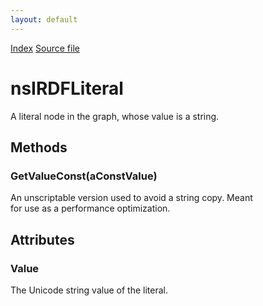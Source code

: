 ```yaml
---
layout: default
---
```

<div id='links'><a href="../index.html">Index</a>
<a href="http://dxr.mozilla.org/mozilla-central/source/rdf/base/nsIRDFLiteral.idl">Source file</a>
</div>

# nsIRDFLiteral #
  
A literal node in the graph, whose value is a string.  
  

## Methods ##

### GetValueConst(aConstValue) ###
  
An unscriptable version used to avoid a string copy. Meant  
for use as a performance optimization.  
  

## Attributes ##

### Value ###
  
The Unicode string value of the literal.  
  
